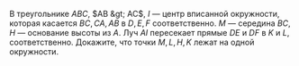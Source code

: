 В треугольнике $ABC$, $AB &gt; AC$, $I$ — центр вписанной окружности, которая касается $BC,CA,AB$ в $D,E,F$ соответственно. $M$ — середина $BC$, $H$ — основание высоты из $A$. Луч $AI$ пересекает прямые $DE$ и $DF$ в $K$ и $L$, соответственно. Докажите, что точки $M,L,H,K$ лежат на одной окружности.